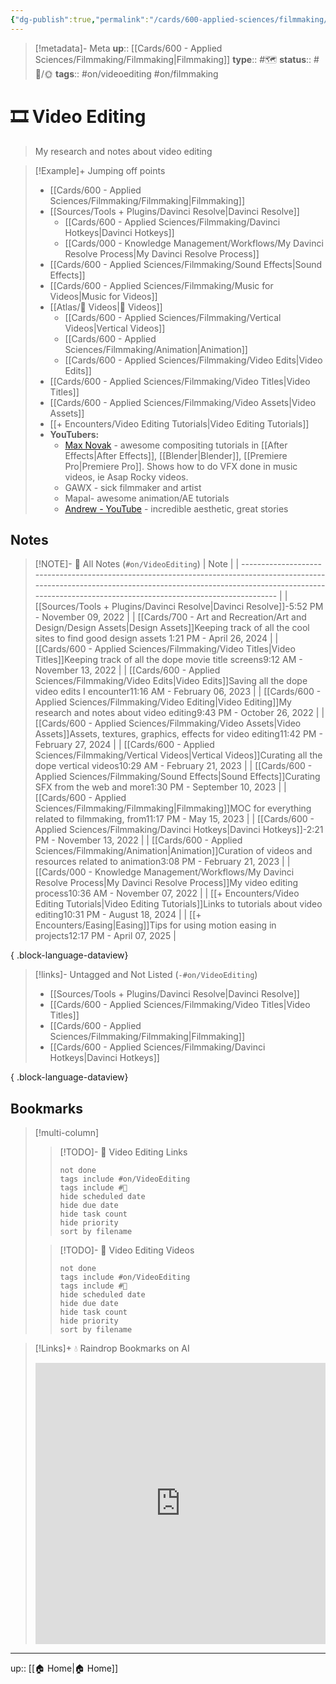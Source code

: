 ```yaml
---
{"dg-publish":true,"permalink":"/cards/600-applied-sciences/filmmaking/video-editing/","title":"🎞 Video Editing"}
---
```


> [!metadata]- Meta
> **up**:: [[Cards/600 - Applied Sciences/Filmmaking/Filmmaking\|Filmmaking]]
> **type**:: #🗺️ 
> **status**:: #📝/🌞
> **tags**::  #on/videoediting #on/filmmaking 


# 🎞 Video Editing

> My research and notes about video editing

> [!Example]+ Jumping off points
> - [[Cards/600 - Applied Sciences/Filmmaking/Filmmaking\|Filmmaking]]
> - [[Sources/Tools + Plugins/Davinci Resolve\|Davinci Resolve]]
> 	- [[Cards/600 - Applied Sciences/Filmmaking/Davinci Hotkeys\|Davinci Hotkeys]]
> 	- [[Cards/000 - Knowledge Management/Workflows/My Davinci Resolve Process\|My Davinci Resolve Process]]
> - [[Cards/600 - Applied Sciences/Filmmaking/Sound Effects\|Sound Effects]]
> - [[Cards/600 - Applied Sciences/Filmmaking/Music for Videos\|Music for Videos]]
> - [[Atlas/🎥 Videos\|🎥 Videos]]
> 	- [[Cards/600 - Applied Sciences/Filmmaking/Vertical Videos\|Vertical Videos]]
> 	- [[Cards/600 - Applied Sciences/Filmmaking/Animation\|Animation]]
> 	- [[Cards/600 - Applied Sciences/Filmmaking/Video Edits\|Video Edits]]
> - [[Cards/600 - Applied Sciences/Filmmaking/Video Titles\|Video Titles]]
> - [[Cards/600 - Applied Sciences/Filmmaking/Video Assets\|Video Assets]]
> - [[+ Encounters/Video Editing Tutorials\|Video Editing Tutorials]]
> - **YouTubers:**
> 	- [Max Novak](https://youtube.com/@MaxNovakTutorials?si=2C0AoQ-U1gPA7cYL) - awesome compositing tutorials in [[After Effects\|After Effects]], [[Blender\|Blender]], [[Premiere Pro\|Premiere Pro]]. Shows how to do VFX done in music videos, ie Asap Rocky videos.
> 	- GAWX - sick filmmaker and artist
> 	- Mapal- awesome animation/AE tutorials
> 	- [Andrew - YouTube](https://youtube.com/@AndrewPaul1?si=_X_U5FH2X27-YGjG) - incredible aesthetic, great stories

## Notes
> [!NOTE]- 📝 All Notes (`#on/VideoEditing`)
>  | Note                                                                                                                                                                                                                             |
> | -------------------------------------------------------------------------------------------------------------------------------------------------------------------------------------------------------------------------------- |
> | [[Sources/Tools + Plugins/Davinci Resolve\|Davinci Resolve]]<span class='summary'>\-</span><span class='block'>5:52 PM - November 09, 2022</span>                                                                             |
> | [[Cards/700 - Art and Recreation/Art and Design/Design Assets\|Design Assets]]<span class='summary'>Keeping track of all the cool sites to find good design assets </span><span class='block'>1:21 PM - April 26, 2024</span> |
> | [[Cards/600 - Applied Sciences/Filmmaking/Video Titles\|Video Titles]]<span class='summary'>Keeping track of all the dope movie title screens</span><span class='block'>9:12 AM - November 13, 2022</span>                    |
> | [[Cards/600 - Applied Sciences/Filmmaking/Video Edits\|Video Edits]]<span class='summary'>Saving all the dope video edits I encounter</span><span class='block'>11:16 AM - February 06, 2023</span>                           |
> | [[Cards/600 - Applied Sciences/Filmmaking/Video Editing\|Video Editing]]<span class='summary'>My research and notes about video editing</span><span class='block'>9:43 PM - October 26, 2022</span>                           |
> | [[Cards/600 - Applied Sciences/Filmmaking/Video Assets\|Video Assets]]<span class='summary'>Assets, textures, graphics, effects for video editing</span><span class='block'>11:42 PM - February 27, 2024</span>               |
> | [[Cards/600 - Applied Sciences/Filmmaking/Vertical Videos\|Vertical Videos]]<span class='summary'>Curating all the dope vertical videos</span><span class='block'>10:29 AM - February 21, 2023</span>                         |
> | [[Cards/600 - Applied Sciences/Filmmaking/Sound Effects\|Sound Effects]]<span class='summary'>Curating SFX from the web and more</span><span class='block'>1:30 PM - September 10, 2023</span>                                |
> | [[Cards/600 - Applied Sciences/Filmmaking/Filmmaking\|Filmmaking]]<span class='summary'>MOC for everything related to filmmaking, from</span><span class='block'>11:17 PM - May 15, 2023</span>                               |
> | [[Cards/600 - Applied Sciences/Filmmaking/Davinci Hotkeys\|Davinci Hotkeys]]<span class='summary'>\-</span><span class='block'>2:21 PM - November 13, 2022</span>                                                             |
> | [[Cards/600 - Applied Sciences/Filmmaking/Animation\|Animation]]<span class='summary'>Curation of videos and resources related to animation</span><span class='block'>3:08 PM - February 21, 2023</span>                      |
> | [[Cards/000 - Knowledge Management/Workflows/My Davinci Resolve Process\|My Davinci Resolve Process]]<span class='summary'>My video editing process</span><span class='block'>10:36 AM - November 07, 2022</span>             |
> | [[+ Encounters/Video Editing Tutorials\|Video Editing Tutorials]]<span class='summary'>Links to tutorials about video editing</span><span class='block'>10:31 PM - August 18, 2024</span>                                     |
> | [[+ Encounters/Easing\|Easing]]<span class='summary'>Tips for using motion easing in projects</span><span class='block'>12:17 PM - April 07, 2025</span>                                                                      |
> 
{ .block-language-dataview}

> [!links]- Untagged and Not Listed (`-#on/VideoEditing`)
>  - [[Sources/Tools + Plugins/Davinci Resolve\|Davinci Resolve]]
> - [[Cards/600 - Applied Sciences/Filmmaking/Video Titles\|Video Titles]]
> - [[Cards/600 - Applied Sciences/Filmmaking/Filmmaking\|Filmmaking]]
> - [[Cards/600 - Applied Sciences/Filmmaking/Davinci Hotkeys\|Davinci Hotkeys]]
> 
{ .block-language-dataview}

## Bookmarks 


> [!multi-column]
> > [!TODO]- 🔗 Video Editing Links
> > ```tasks
> > not done
> > tags include #on/VideoEditing
> > tags include #🔗 
> > hide scheduled date
> > hide due date
> > hide task count
> > hide priority
> > sort by filename
> > ```
> 
> > [!TODO]- 🎥 Video Editing Videos
> > ```tasks
> > not done
> > tags include #on/VideoEditing
> > tags include #🎥 
> > hide scheduled date
> > hide due date
> > hide task count
> > hide priority
> > sort by filename
> > ```


> [!Links]+ 💧 Raindrop Bookmarks on AI
> <iframe style="border: 0; width: 100%; height: 450px;" allowfullscreen frameborder="0" src="https://raindrop.io/tophg/video-editing-32012003"></iframe>

---
up:: [[🏠 Home\|🏠 Home]]



